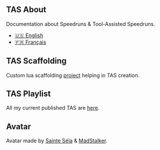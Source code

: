 ## TAS About

Documentation about Speedruns & Tool-Assisted Speedruns.

- [🇺🇸 English](https://fullmoonissue.github.io/tas-about-v2-en.pdf?last_version=2022-12-03)
- [🇫🇷 Français](https://fullmoonissue.github.io/tas-about-v2-fr.pdf?last_version=2022-12-03)

## TAS Scaffolding

Custom lua scaffolding [project](https://github.com/fullmoonissue/tas-scaffolding) helping in TAS creation.

## TAS Playlist

All my current published TAS are [here](https://youtube.com/playlist?list=PLOritzM6b1Y_XC8kF1H1geVW2fAlfaBZA).

## Avatar

Avatar made by [Sainte Séïa](https://twitter.com/SainteSeia) & [MadStalker](https://twitter.com/MadStalker0).